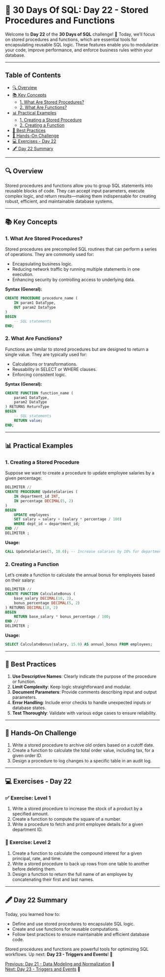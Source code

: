 # 📘 30 Days Of SQL: Day 22 - Stored Procedures and Functions

Welcome to **Day 22** of the **30 Days of SQL** challenge! 🎉 Today, we’ll focus on stored procedures and functions, which are essential tools for encapsulating reusable SQL logic. These features enable you to modularize your code, improve performance, and enforce business rules within your database.

---

## Table of Contents

- [🔍 Overview](#-overview)
- [📚 Key Concepts](#-key-concepts)
  - [1. What Are Stored Procedures?](#1-what-are-stored-procedures)
  - [2. What Are Functions?](#2-what-are-functions)
- [📊 Practical Examples](#-practical-examples)
  - [1. Creating a Stored Procedure](#1-creating-a-stored-procedure)
  - [2. Creating a Function](#2-creating-a-function)
- [🔧 Best Practices](#-best-practices)
- [🔢 Hands-On Challenge](#-hands-on-challenge)
- [💻 Exercises - Day 22](#-exercises---day-22)
- [🖋️ Day 22 Summary](#-day-22-summary)

---

## 🔍 Overview

Stored procedures and functions allow you to group SQL statements into reusable blocks of code. They can accept input parameters, execute complex logic, and return results—making them indispensable for creating robust, efficient, and maintainable database systems.

---

## 📚 Key Concepts

### 1. What Are Stored Procedures?

Stored procedures are precompiled SQL routines that can perform a series of operations. They are commonly used for:

- Encapsulating business logic.
- Reducing network traffic by running multiple statements in one execution.
- Enhancing security by controlling access to underlying data.

**Syntax (General):**
```sql
CREATE PROCEDURE procedure_name (
    IN param1 DataType,
    OUT param2 DataType
)
BEGIN
    -- SQL statements
END;
```

### 2. What Are Functions?

Functions are similar to stored procedures but are designed to return a single value. They are typically used for:

- Calculations or transformations.
- Reusability in SELECT or WHERE clauses.
- Enforcing consistent logic.

**Syntax (General):**
```sql
CREATE FUNCTION function_name (
    param1 DataType,
    param2 DataType
) RETURNS ReturnType
BEGIN
    -- SQL statements
    RETURN value;
END;
```

---

## 📊 Practical Examples

### 1. Creating a Stored Procedure

Suppose we want to create a procedure to update employee salaries by a given percentage:

```sql
DELIMITER //
CREATE PROCEDURE UpdateSalaries (
    IN department_id INT,
    IN percentage DECIMAL(5, 2)
)
BEGIN
    UPDATE employees
    SET salary = salary + (salary * percentage / 100)
    WHERE dept_id = department_id;
END //
DELIMITER ;
```

**Usage:**
```sql
CALL UpdateSalaries(5, 10.0); -- Increase salaries by 10% for department 5
```

### 2. Creating a Function

Let’s create a function to calculate the annual bonus for employees based on their salary:

```sql
DELIMITER //
CREATE FUNCTION CalculateBonus (
    base_salary DECIMAL(10, 2),
    bonus_percentage DECIMAL(5, 2)
) RETURNS DECIMAL(10, 2)
BEGIN
    RETURN base_salary * bonus_percentage / 100;
END //
DELIMITER ;
```

**Usage:**
```sql
SELECT CalculateBonus(salary, 15.0) AS annual_bonus FROM employees;
```

---

## 🔧 Best Practices

1. **Use Descriptive Names**: Clearly indicate the purpose of the procedure or function.
2. **Limit Complexity**: Keep logic straightforward and modular.
3. **Document Parameters**: Provide comments describing input and output parameters.
4. **Error Handling**: Include error checks to handle unexpected inputs or database states.
5. **Test Thoroughly**: Validate with various edge cases to ensure reliability.

---

## 🔢 Hands-On Challenge

1. Write a stored procedure to archive old orders based on a cutoff date.
2. Create a function to calculate the total order value, including tax, for a given order ID.
3. Design a procedure to log changes to a specific table in an audit log.

---

## 💻 Exercises - Day 22

### ✅ Exercise: Level 1

1. Write a stored procedure to increase the stock of a product by a specified amount.
2. Create a function to compute the square of a number.
3. Write a procedure to fetch and print employee details for a given department ID.

### 🚀 Exercise: Level 2

1. Create a function to calculate the compound interest for a given principal, rate, and time.
2. Write a stored procedure to back up rows from one table to another before deleting them.
3. Design a function to return the full name of an employee by concatenating their first and last names.

---

## 🖋️ Day 22 Summary

Today, you learned how to:

- Define and use stored procedures to encapsulate SQL logic.
- Create and use functions for reusable computations.
- Follow best practices to ensure maintainable and efficient database code.

Stored procedures and functions are powerful tools for optimizing SQL workflows. Up next: **Day 23 - Triggers and Events**! 🚀

[Previous: Day 21 - Data Modeling and Normalization](../Day-21%20Data%20Modeling%20And%20Normalization/Day-21_Data_Modeling_And_Normalization.md) 🔼  
[Next: Day 23 - Triggers and Events](../Day-23%20Triggers%20And%20Events/Day-23_Triggers_And_Events.md) 🔽

